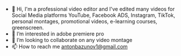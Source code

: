 - 👋 Hi, I'm a professional video editor and I've edited many videos for Social Media platforms YouTube, Facebook ADS, Instagram, TikTok,
 personal montages, promotional videos, e-learning courses, greenscreen.
- 👀 I’m interested in adobe premiere pro 
- 💞️ I’m looking to collaborate on any video montage
- 📫 How to reach me antonbazunov1@gmail.com


<!---
AntonBazunov/AntonBazunov is a ✨ special ✨ repository because its `README.md` (this file) appears on your GitHub profile.
You can click the Preview link to take a look at your changes.
--->
